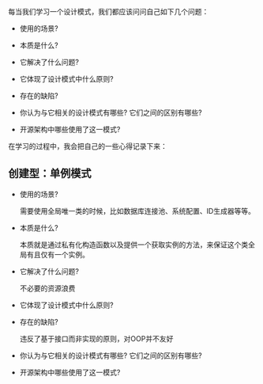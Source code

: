 每当我们学习一个设计模式，我们都应该问问自己如下几个问题：

- 使用的场景?
  
-   本质是什么?
    
-   它解决了什么问题?
    
-   它体现了设计模式中什么原则?
    
-   存在的缺陷?
    
-   你认为与它相关的设计模式有哪些? 它们之间的区别有哪些?
    
-   开源架构中哪些使用了这一模式?





在学习的过程中，我会把自己的一些心得记录下来：

## 创建型：单例模式

- 使用的场景?

  需要使用全局唯一类的时候，比如数据库连接池、系统配置、ID生成器等等。

- 本质是什么?

  本质就是通过私有化构造函数以及提供一个获取实例的方法，来保证这个类全局有且仅有一个实例。

- 它解决了什么问题?

  不必要的资源浪费

- 它体现了设计模式中什么原则?

  

- 存在的缺陷?

  违反了基于接口而非实现的原则，对OOP并不友好

- 你认为与它相关的设计模式有哪些? 它们之间的区别有哪些?

  

- 开源架构中哪些使用了这一模式?

​	